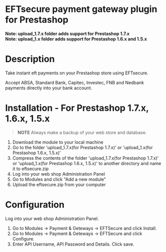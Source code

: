 # EFTsecure payment gateway plugin for Prestashop
<strong>Note: upload_1.7.x folder adds support for Prestashop 1.7.x</strong><br>
<strong>Note: upload_1.x folder adds support for Prestashop 1.6.x and 1.5.x</strong>

# Description
Take instant eft payments on your Prestashop store using EFTsecure.

Accept ABSA, Standard Bank, Capitec, Investec, FNB and Nedbank payments directly into your bank account.

# Installation - For Prestashop 1.7.x, 1.6.x, 1.5.x
<blockquote>
<p><strong>NOTE</strong> Always make a backup of your web store and database.</p>
</blockquote>

<ol>
	<li>Download the module to your local machine</li>
	<li>Go to the folder 'upload_1.7.x(for Prestashop 1.7.x)' or 'upload_1.x(for Prestashop 1.6.x, 1.5.x)'</li>
	<li>Compress the contents of the folder 'upload_1.7.x(for Prestashop 1.7.x)' or 'upload_1.x(for Prestashop 1.6.x, 1.5.x)' to another directory and name it to eftsecure.zip</li>
	<li>Log into your web shop Administration Panel</li>
	<li>Go to Modules and click "Add a new module"</li>
	<li>Upload the eftsecure.zip from your computer</li>
</ol>

# Configuration

Log into your web shop Administration Panel.

<ol>
	<li>Go to Modules -> Payment & Geteways -> EFTSecure and click Install.</li>
	<li>Go to Modules -> Payment & Geteways -> EFTSecure and click Configure.</li>
	<li>Enter API Username, API Password and Details. Click save.</li>
</ol>
